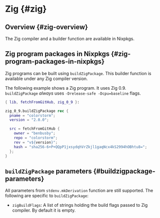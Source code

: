 # Zig {#zig}

## Overview {#zig-overview}

The Zig compiler and a builder function are available in Nixpkgs.

## Zig program packages in Nixpkgs {#zig-program-packages-in-nixpkgs}

Zig programs can be built using `buildZigPackage`. This builder function is available under any Zig compiler version.

The following example shows a Zig program. It uses Zig 0.9.
`buildZigPackage` *always* uses `-Drelease-safe -Dcpu=baseline` flags.

```nix
{ lib, fetchFromGitHub, zig_0_9 }:

zig_0_9.buildZigPackage rec {
  pname = "colorstorm";
  version = "2.0.0";

  src = fetchFromGitHub {
    owner = "benbusby";
    repo = "colorstorm";
    rev = "v${version}";
    hash = "sha256-6+P+QQpP1jxsydqhVrZkjl1gaqNcx4kS2994hOBhtu8=";
  };
}
```

## `buildZigPackage` parameters {#buildzigpackage-parameters}

All parameters from `stdenv.mkDerivation` function are still supported. The
following are specific to `buildZigPackage`:

* `zigBuildFlags`: A list of strings holding the build flags passed to Zig compiler. By default it is empty.
